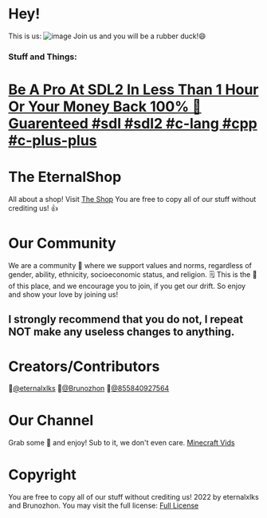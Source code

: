 # Hey! 
This is us:
![image](https://github.com/user-attachments/assets/ed3b9fc9-bbd7-4693-9c07-584602bcf9e4)
Join us and you will be a rubber duck!😄
### Stuff and Things:
# [Be A Pro At SDL2 In Less Than 1 Hour Or Your Money Back 100% 💸 Guarenteed #sdl #sdl2 #c-lang #cpp #c-plus-plus](https://github.com/The-EternalShop/learn-sdl2-in-1-hour-easy)

# The EternalShop

All about a shop! Visit [The Shop](https://eternalxlks.github.io/EternalShop/)
You are free to copy all of our stuff without crediting us! 👍

# Our Community
We are a community 🤝 where we support values and norms, regardless of gender, ability, ethnicity, socioeconomic status, and religion. 🗒️ This is the 🩷 of this place, and we encourage you to join, if you get our drift. So enjoy and show your love by joining us! 
## I strongly recommend that you do not, I repeat NOT make any useless changes to anything. 

# Creators/Contributors
🥇[@eternalxlks](https://github.com/eternalxlks)
🥈[@Brunozhon](https://github.com/Brunozhon)
🥉[@855840927564](https://github.com/855840927564)

# Our Channel
Grab some 🍿 and enjoy! Sub to it, we don't even care.
[Minecraft Vids](https://www.youtube.com/@a_duck_plays_minecraft/videos)


# Copyright
You are free to copy all of our stuff without crediting us! 2022 by eternalxlks and Brunozhon. You may visit the full license:
[Full License](https://github.com/The-EternalShop/LICENSE/blob/main/README.md)
